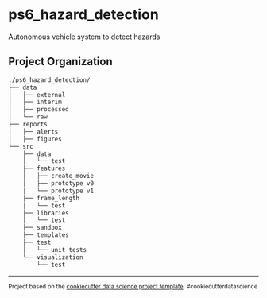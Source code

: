 ps6_hazard_detection
==============================

Autonomous vehicle system to detect hazards

Project Organization
------------
``` bash
./ps6_hazard_detection/
├── data
│   ├── external
│   ├── interim
│   ├── processed
│   └── raw
├── reports
│   ├── alerts
│   ├── figures
└── src
    ├── data
    │   └── test
    ├── features
    │   ├── create_movie
    │   ├── prototype v0
    │   └── prototype v1
    ├── frame_length
    │   └── test
    ├── libraries
    │   └── test
    ├── sandbox
    ├── templates
    ├── test
    │   └── unit_tests
    └── visualization
        └── test
```


--------

<p><small>Project based on the <a target="_blank" href="https://drivendata.github.io/cookiecutter-data-science/">cookiecutter data science project template</a>. #cookiecutterdatascience</small></p>



